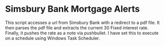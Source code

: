# Simsbury Bank Mortgage Alerts

This script accesses a url from Simsbury Bank with a redirect to a pdf file. It then parses the pdf file and extracts the current 30 Fixed interest rate. Finally, it pushes the rate as a note via pushbullet. I have set this to execute on a schedule using Windows Task Scheduler.